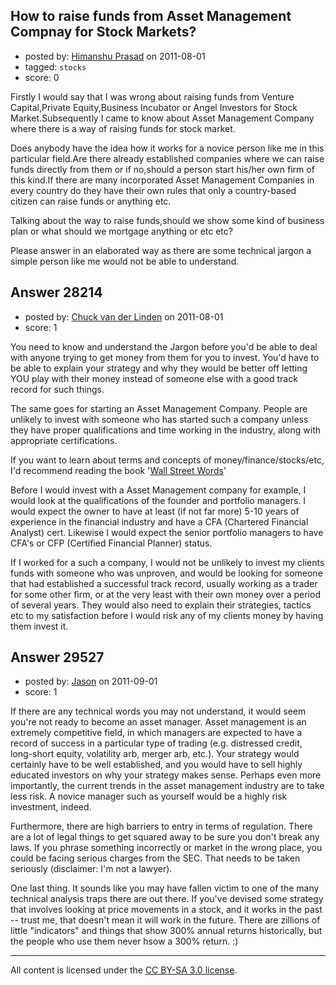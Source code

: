 ## How to raise funds from Asset Management Compnay for Stock Markets?

- posted by: [Himanshu Prasad](https://stackexchange.com/users/-1/12420-himanshu-prasad) on 2011-08-01
- tagged: `stocks`
- score: 0

Firstly I would say that I was wrong about raising funds from Venture Capital,Private Equity,Business Incubator or Angel Investors for Stock Market.Subsequently I came to know about Asset Management Company where there is a way of raising funds for stock market.

Does anybody have the idea how it works for a novice person like me in this particular field.Are there already established companies where we can raise funds directly from them or if no,should a person start his/her own firm of this kind.If there are many incorporated Asset Management Companies in every country do they have their own rules that only a country-based citizen can raise funds or anything etc.

Talking about the way to raise funds,should we show some kind of business plan or what should we mortgage anything or etc etc?

Please answer in an elaborated way as there are some technical jargon a simple person like me would not be able to understand.


## Answer 28214

- posted by: [Chuck van der Linden](https://stackexchange.com/users/-1/12377-chuck-van-der-linden) on 2011-08-01
- score: 1

<p>You need to know and understand the Jargon before you'd be able to deal with anyone trying to get money from them for you to invest.  You'd have to be able to explain your strategy and why they would be better off letting YOU play with their money instead of someone else with a good track record for such things.</p>

<p>The same goes for starting an Asset Management Company.  People are unlikely to invest with someone who has started such a company unless they have proper qualifications and time working in the industry, along with appropriate certifications.</p>

<p>If you want to learn about terms and concepts of money/finance/stocks/etc, I'd recommend reading the book '<a href="http://rads.stackoverflow.com/amzn/click/0395853923" rel="nofollow">Wall Street Words</a>' </p>

<p>Before I would invest with a Asset Management company for example, I would look at the qualifications of the founder and portfolio managers.  I would expect the owner to have at least (if not far more) 5-10 years of experience in the financial industry and have a CFA (Chartered Financial Analyst) cert.  Likewise I would expect the senior portfolio managers to have CFA's or CFP (Certified Financial Planner) status.</p>

<p>If I worked for a such a company, I would not be unlikely to invest my clients funds with someone who was unproven, and would be looking for someone that had established a successful track record, usually working as a trader for some other firm, or at the very least with their own money over a period of several years.  They would also need to explain their strategies, tactics etc to my satisfaction before I would risk any of my clients money by having them invest it.</p>



## Answer 29527

- posted by: [Jason](https://stackexchange.com/users/-1/12821-jason) on 2011-09-01
- score: 1

If there are any technical words you may not understand, it would seem you're not ready to become an asset manager. Asset management is an extremely competitive field, in which managers are expected to have a record of success in a particular type of trading (e.g. distressed credit, long-short equity, volatility arb, merger arb, etc.). Your strategy would certainly have to be well established, and you would have to sell highly educated investors on why your strategy makes sense. Perhaps even more importantly, the current trends in the asset management industry are to take less risk. A novice manager such as yourself would be a highly risk investment, indeed.

Furthermore, there are high barriers to entry in terms of regulation. There are a lot of legal things to get squared away to be sure you don't break any laws. If you phrase something incorrectly or market in the wrong place, you could be facing serious charges from the SEC. That needs to be taken seriously (disclaimer: I'm not a lawyer).

One last thing. It sounds like you may have fallen victim to one of the many technical analysis traps there are out there. If you've devised some strategy that involves looking at price movements in a stock, and it works in the past -- trust me, that doesn't mean it will work in the future. There are zillions of little "indicators" and things that show 300% annual returns historically, but the people who use them never hsow a 300% return. :)



---

All content is licensed under the [CC BY-SA 3.0 license](https://creativecommons.org/licenses/by-sa/3.0/).
